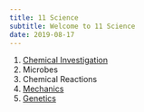 ```yaml
---
title: 11 Science
subtitle: Welcome to 11 Science
date: 2019-08-17
---
```


1. [Chemical Investigation](/11sci/as90930)
2. Microbes
3. Chemical Reactions
4. [Mechanics](/11sci/4-mechanics)
5. [Genetics](/11sci/as90948)
